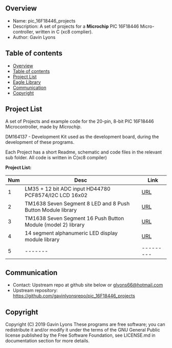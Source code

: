

Overview
--------------------------------------------
* Name: pic_16F18446_projects
* Description: A set of projects for a **Microchip** 
 PIC 16F18446 Micro-controller, written in C (xc8 complier).
* Author: Gavin Lyons 

Table of contents
---------------------------

  * [Overview](#overview)
  * [Table of contents](#table-of-contents)
  * [Project List](#project-list)
  * [Eagle Library](#eagle-library)
  * [Communication](#communication)
  * [Copyright](#copyright)

Project List
-----------------------------------------
A set of Projects and example code for the 20-pin, 8-bit PIC 16F18446 Microcontroller,
made by *Microchip*. 

DM164137 - Development Kit used as the development board, 
during the development of these programs.

Each Project has a short Readme, schematic and code files
in the relevant sub folder. All code is written in C(xc8 compiler)

**Project List:**

| Num | Desc | Link |
| --- | --- | --- |
| 1 |  LM35 + 12 bit ADC input HD44780 PCF8574/I2C LCD 16x02 | [URL](projects/LM35) |
| 2 |  TM1638 Seven Segment 8 LED and 8 Push Button Module library | [URL](projects/TM1638) |
| 3 |  TM1638 Seven Segment 16 Push Button Module (model 2) library  | [URL](projects/TM1638_Model2) |
| 4 |  14 segment alphanumeric LED display module library  | [URL](projects/FourteenSeg) |
| 5 |  ------- |--------- |

Communication
-----------
* Contact: Upstream repo at github site below or glyons66@hotmail.com
* Upstream repository: https://github.com/gavinlyonsrepo/pic_16F18446_projects

Copyright
---------
Copyright (C) 2019 Gavin Lyons 
These programs are free software; you can redistribute it and/or modify
it under the terms of the GNU General Public license published by
the Free Software Foundation, see LICENSE.md in documentation section 
for more details.
